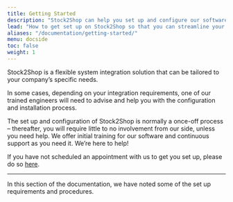 ```yaml
---
title: Getting Started
description: "Stock2Shop can help you set up and configure our software. We'll assist with getting started and help you integrate your ERP or accounting system (Sage, SYSPRO, iSync or SAP) with your e-commerce website (Magento, WooCommerce, Shopify or your B2B platform). Find out more!"
lead: "How to get set up on Stock2Shop so that you can streamline your workflow."
aliases: "/documentation/getting-started/"
menu: docside
toc: false
weight: 1
---
```


Stock2Shop is a flexible system integration solution that can be tailored to your company’s specific needs.

In some cases, depending on your integration requirements, one of our trained engineers will need to advise and help you with the configuration and installation process.

The set up and configuration of Stock2Shop is normally a once-off process – thereafter, you will require little to no involvement from our side, unless you need help. We offer initial training for our software and continuous support as you need it. We’re here to help!

If you have not scheduled an appointment with us to get you set up, please do so [here](/contact-us).

---

In this section of the documentation, we have noted some of the set up requirements and procedures.